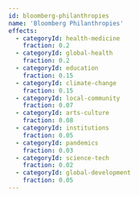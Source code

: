 ```yaml
---
id: bloomberg-philanthropies
name: 'Bloomberg Philanthropies'
effects:
  - categoryId: health-medicine
    fraction: 0.2
  - categoryId: global-health
    fraction: 0.2
  - categoryId: education
    fraction: 0.15
  - categoryId: climate-change
    fraction: 0.15
  - categoryId: local-community
    fraction: 0.07
  - categoryId: arts-culture
    fraction: 0.08
  - categoryId: institutions
    fraction: 0.05
  - categoryId: pandemics
    fraction: 0.03
  - categoryId: science-tech
    fraction: 0.02
  - categoryId: global-development
    fraction: 0.05
---
```


